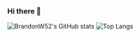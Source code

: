 ### Hi there 👋
![BrandonW52's GitHub stats](https://github-readme-stats.vercel.app/api?username=BrandonW52&theme=dark&show_icons=true&hide=contribs)
![Top Langs](https://github-readme-stats.vercel.app/api/top-langs/?username=BrandonW52&layout=compact&theme=dark)
<!--
**BrandonW52/BrandonW52** is a ✨ _special_ ✨ repository because its `README.md` (this file) appears on your GitHub profile.

Here are some ideas to get you started:

- 🔭 I’m currently working on ...
- 🌱 I’m currently learning ...
- 👯 I’m looking to collaborate on ...
- 🤔 I’m looking for help with ...
- 💬 Ask me about ...
- 📫 How to reach me: ...
- 😄 Pronouns: ...
- ⚡ Fun fact: ...
-->
